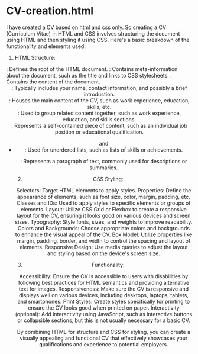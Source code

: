 # CV-creation.html
I have created a CV based on html and css only. 
So creating a CV (Curriculum Vitae) in HTML and CSS involves structuring the document using HTML and then styling it using CSS. Here's a basic breakdown of the functionality and elements used:

1. HTML Structure:
   
 <html>: Defines the root of the HTML document.
<head>: Contains meta-information about the document, such as the title and links to CSS stylesheets.
<body>: Contains the content of the document.
<header>: Typically includes your name, contact information, and possibly a brief introduction.
<main>: Houses the main content of the CV, such as work experience, education, skills, etc.
<section>: Used to group related content together, such as work experience, education, and skills sections.
<article>: Represents a self-contained piece of content, such as an individual job position or educational qualification.
<ul> and <li>: Used for unordered lists, such as lists of skills or achievements.
<p>: Represents a paragraph of text, commonly used for descriptions or summaries.

2. CSS Styling:

Selectors: Target HTML elements to apply styles.
Properties: Define the appearance of elements, such as font size, color, margin, padding, etc.
Classes and IDs: Used to apply styles to specific elements or groups of elements.
Layout: Utilize CSS Grid or Flexbox to create a responsive layout for the CV, ensuring it looks good on various devices and screen sizes.
Typography: Style fonts, sizes, and weights to improve readability.
Colors and Backgrounds: Choose appropriate colors and backgrounds to enhance the visual appeal of the CV.
Box Model: Utilize properties like margin, padding, border, and width to control the spacing and layout of elements.
Responsive Design: Use media queries to adjust the layout and styling based on the device's screen size.

3. Functionality:

Accessibility: Ensure the CV is accessible to users with disabilities by following best practices for HTML semantics and providing alternative text for images.
Responsiveness: Make sure the CV is responsive and displays well on various devices, including desktops, laptops, tablets, and smartphones.
Print Styles: Create styles specifically for printing to ensure the CV looks good when printed on paper.
Interactivity (optional): Add interactivity using JavaScript, such as interactive buttons or collapsible sections, but this is not usually necessary for a basic CV.

By combining HTML for structure and CSS for styling, you can create a visually appealing and functional CV that effectively showcases your qualifications and experience to potential employers.
